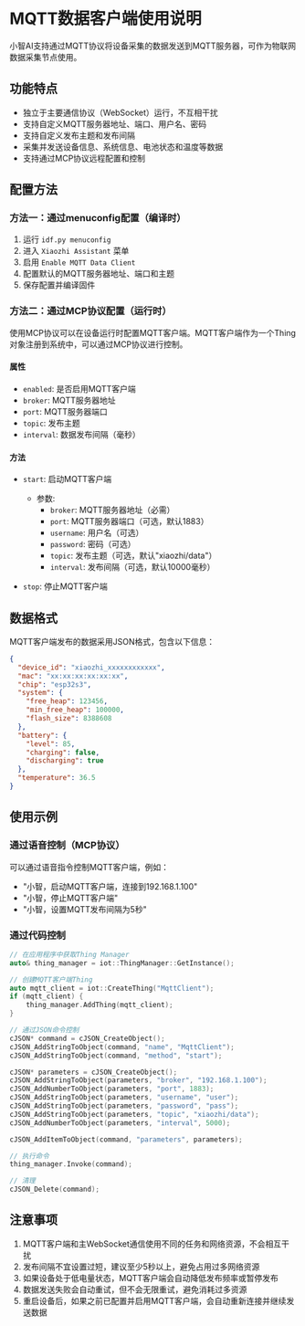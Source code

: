 # MQTT数据客户端使用说明

小智AI支持通过MQTT协议将设备采集的数据发送到MQTT服务器，可作为物联网数据采集节点使用。

## 功能特点

- 独立于主要通信协议（WebSocket）运行，不互相干扰
- 支持自定义MQTT服务器地址、端口、用户名、密码
- 支持自定义发布主题和发布间隔
- 采集并发送设备信息、系统信息、电池状态和温度等数据
- 支持通过MCP协议远程配置和控制

## 配置方法

### 方法一：通过menuconfig配置（编译时）

1. 运行 `idf.py menuconfig`
2. 进入 `Xiaozhi Assistant` 菜单
3. 启用 `Enable MQTT Data Client`
4. 配置默认的MQTT服务器地址、端口和主题
5. 保存配置并编译固件

### 方法二：通过MCP协议配置（运行时）

使用MCP协议可以在设备运行时配置MQTT客户端。MQTT客户端作为一个Thing对象注册到系统中，可以通过MCP协议进行控制。

#### 属性

- `enabled`: 是否启用MQTT客户端
- `broker`: MQTT服务器地址
- `port`: MQTT服务器端口
- `topic`: 发布主题
- `interval`: 数据发布间隔（毫秒）

#### 方法

- `start`: 启动MQTT客户端
  - 参数:
    - `broker`: MQTT服务器地址（必需）
    - `port`: MQTT服务器端口（可选，默认1883）
    - `username`: 用户名（可选）
    - `password`: 密码（可选）
    - `topic`: 发布主题（可选，默认"xiaozhi/data"）
    - `interval`: 发布间隔（可选，默认10000毫秒）

- `stop`: 停止MQTT客户端

## 数据格式

MQTT客户端发布的数据采用JSON格式，包含以下信息：

```json
{
  "device_id": "xiaozhi_xxxxxxxxxxxx",
  "mac": "xx:xx:xx:xx:xx:xx",
  "chip": "esp32s3",
  "system": {
    "free_heap": 123456,
    "min_free_heap": 100000,
    "flash_size": 8388608
  },
  "battery": {
    "level": 85,
    "charging": false,
    "discharging": true
  },
  "temperature": 36.5
}
```

## 使用示例

### 通过语音控制（MCP协议）

可以通过语音指令控制MQTT客户端，例如：

- "小智，启动MQTT客户端，连接到192.168.1.100"
- "小智，停止MQTT客户端"
- "小智，设置MQTT发布间隔为5秒"

### 通过代码控制

```cpp
// 在应用程序中获取Thing Manager
auto& thing_manager = iot::ThingManager::GetInstance();

// 创建MQTT客户端Thing
auto mqtt_client = iot::CreateThing("MqttClient");
if (mqtt_client) {
    thing_manager.AddThing(mqtt_client);
}

// 通过JSON命令控制
cJSON* command = cJSON_CreateObject();
cJSON_AddStringToObject(command, "name", "MqttClient");
cJSON_AddStringToObject(command, "method", "start");

cJSON* parameters = cJSON_CreateObject();
cJSON_AddStringToObject(parameters, "broker", "192.168.1.100");
cJSON_AddNumberToObject(parameters, "port", 1883);
cJSON_AddStringToObject(parameters, "username", "user");
cJSON_AddStringToObject(parameters, "password", "pass");
cJSON_AddStringToObject(parameters, "topic", "xiaozhi/data");
cJSON_AddNumberToObject(parameters, "interval", 5000);

cJSON_AddItemToObject(command, "parameters", parameters);

// 执行命令
thing_manager.Invoke(command);

// 清理
cJSON_Delete(command);
```

## 注意事项

1. MQTT客户端和主WebSocket通信使用不同的任务和网络资源，不会相互干扰
2. 发布间隔不宜设置过短，建议至少5秒以上，避免占用过多网络资源
3. 如果设备处于低电量状态，MQTT客户端会自动降低发布频率或暂停发布
4. 数据发送失败会自动重试，但不会无限重试，避免消耗过多资源
5. 重启设备后，如果之前已配置并启用MQTT客户端，会自动重新连接并继续发送数据 
